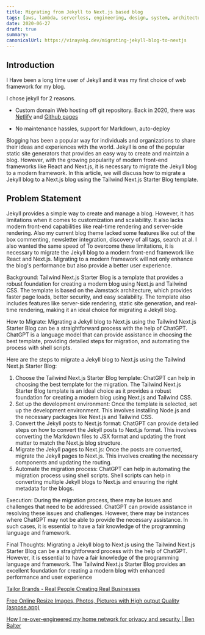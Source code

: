 ```yaml
---
title: Migrating from Jekyll to Next.js based blog
tags: [aws, lambda, serverless, engineering, design, system, architecture, paper]
date: 2020-06-27
draft: true
summary:
canonicalUrl: https://vinayakg.dev/migrating-jekyll-blog-to-nextjs
---
```


## Introduction

I Have been a long time user of Jekyll and it was my first choice of web framework for my blog.

I chose jekyll for 2 reasons.

- Custom domain Web hosting off git repository. Back in 2020, there was [Netlify](https://netlify.com) and [Github pages](https://github.com/pages)

- No maintenance hassles, support for Markdown, auto-deploy

Blogging has been a popular way for individuals and organizations to share their ideas and experiences with the world. Jekyll is one of the popular static site generators that provides an easy way to create and maintain a blog. However, with the growing popularity of modern front-end frameworks like React and Next.js, it is necessary to migrate the Jekyll blog to a modern framework. In this article, we will discuss how to migrate a Jekyll blog to a Next.js blog using the Tailwind Next.js Starter Blog template.

## Problem Statement

Jekyll provides a simple way to create and manage a blog. However, it has limitations when it comes to customization and scalability. It also lacks modern front-end capabilities like real-time rendering and server-side rendering. Also my current blog theme lacked some features like out of the box commenting, newsletter integration, discovery of all tags, search at al. I also wanted the same speed of To overcome these limitations, it is necessary to migrate the Jekyll blog to a modern front-end framework like React and Next.js. Migrating to a modern framework will not only enhance the blog's performance but also provide a better user experience.

Background: Tailwind Next.js Starter Blog is a template that provides a robust foundation for creating a modern blog using Next.js and Tailwind CSS. The template is based on the Jamstack architecture, which provides faster page loads, better security, and easy scalability. The template also includes features like server-side rendering, static site generation, and real-time rendering, making it an ideal choice for migrating a Jekyll blog.

How to Migrate: Migrating a Jekyll blog to Next.js using the Tailwind Next.js Starter Blog can be a straightforward process with the help of ChatGPT. ChatGPT is a language model that can provide assistance in choosing the best template, providing detailed steps for migration, and automating the process with shell scripts.

Here are the steps to migrate a Jekyll blog to Next.js using the Tailwind Next.js Starter Blog:

1. Choose the Tailwind Next.js Starter Blog template: ChatGPT can help in choosing the best template for the migration. The Tailwind Next.js Starter Blog template is an ideal choice as it provides a robust foundation for creating a modern blog using Next.js and Tailwind CSS.
2. Set up the development environment: Once the template is selected, set up the development environment. This involves installing Node.js and the necessary packages like Next.js and Tailwind CSS.
3. Convert the Jekyll posts to Next.js format: ChatGPT can provide detailed steps on how to convert the Jekyll posts to Next.js format. This involves converting the Markdown files to JSX format and updating the front matter to match the Next.js blog structure.
4. Migrate the Jekyll pages to Next.js: Once the posts are converted, migrate the Jekyll pages to Next.js. This involves creating the necessary components and updating the routing.
5. Automate the migration process: ChatGPT can help in automating the migration process using shell scripts. Shell scripts can help in converting multiple Jekyll blogs to Next.js and ensuring the right metadata for the blogs.

Execution: During the migration process, there may be issues and challenges that need to be addressed. ChatGPT can provide assistance in resolving these issues and challenges. However, there may be instances where ChatGPT may not be able to provide the necessary assistance. In such cases, it is essential to have a fair knowledge of the programming language and framework.

Final Thoughts: Migrating a Jekyll blog to Next.js using the Tailwind Next.js Starter Blog can be a straightforward process with the help of ChatGPT. However, it is essential to have a fair knowledge of the programming language and framework. The Tailwind Next.js Starter Blog provides an excellent foundation for creating a modern blog with enhanced performance and user experience

[Tailor Brands - Real People Creating Real Businesses](https://studio.tailorbrands.com/login)

[Free Online Resize Images, Photos, Pictures with High output Quality (aspose.app)](https://products.aspose.app/imaging/image-resize)

[How I re-over-engineered my home network for privacy and security | Ben Balter](https://ben.balter.com/2021/09/01/how-i-re-over-engineered-my-home-network/)
